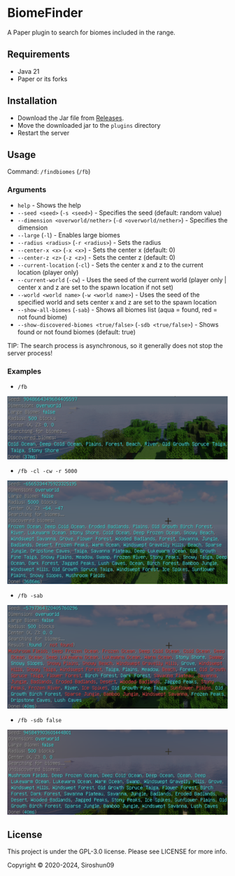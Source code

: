 # BiomeFinder

A Paper plugin to search for biomes included in the range.

## Requirements

- Java 21
- Paper or its forks

## Installation

- Download the Jar file from [Releases](https://github.com/Siroshun09/BiomeFinder/releases).
- Move the downloaded jar to the `plugins` directory
- Restart the server

## Usage

Command: `/findbiomes` (`/fb`)

### Arguments

- `help` - Shows the help
- `--seed <seed>` (`-s <seed>`) - Specifies the seed (default: random value)
- `--dimension <overworld/nether>` (`-d <overworld/nether>`) - Specifies the dimension
- `--large` (`-l`) - Enables large biomes
- `--radius <radius>` (`-r <radius>`) - Sets the radius
- `--center-x <x>` (`-x <x>`) - Sets the center x (default: 0)
- `--center-z <z>` (`-z <z>`) - Sets the center z (default: 0)
- `--current-location` (`-cl`) - Sets the center x and z to the current location (player only)
- `--current-world` (`-cw`) - Uses the seed of the current world (player only | center x and z are set to the spawn location if not set)
- `--world <world name>` (`-w <world name>`) - Uses the seed of the specified world and sets center x and z are set to the spawn location
- `--show-all-biomes` (`-sab`) - Shows all biomes list (aqua = found, red = not found biome)
- `--show-discovered-biomes <true/false>` (`-sdb <true/false>`) - Shows found or not found biomes (default: true)

TIP: The search process is asynchronous, so it generally does not stop the server process!

### Examples

- `/fb`

![Command Example](./images/example1.png)

- `/fb -cl -cw -r 5000`

![Command Example](./images/example2.png)

- `/fb -sab`

![Command Example](./images/example3.png)

- `/fb -sdb false`

![Command Example](./images/example4.png)

## License

This project is under the GPL-3.0 license. Please see LICENSE for more info.

Copyright © 2020-2024, Siroshun09
